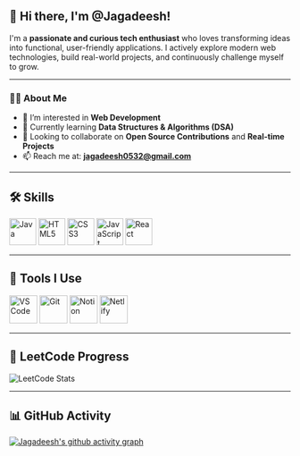 ## 👋 Hi there, I'm @Jagadeesh!

I'm a **passionate and curious tech enthusiast** who loves transforming ideas into functional, user-friendly applications. I actively explore modern web technologies, build real-world projects, and continuously challenge myself to grow.

---

### 👨‍💻 About Me

- 👀 I’m interested in **Web Development**  
- 🌱 Currently learning **Data Structures & Algorithms (DSA)**  
- 🤝 Looking to collaborate on **Open Source Contributions** and **Real-time Projects**  
- 📫 Reach me at: **jagadeesh0532@gmail.com**

---

## 🛠️ Skills

<p>
  <img width="48" height="48" src="https://img.icons8.com/color/48/java-coffee-cup-logo--v1.png" alt="Java"/>
  <img width="48" height="48" src="https://img.icons8.com/color/48/html-5--v1.png" alt="HTML5"/>
  <img width="48" height="48" src="https://img.icons8.com/color/48/css3.png" alt="CSS3"/>
  <img width="48" height="48" src="https://img.icons8.com/color/48/javascript--v1.png" alt="JavaScript"/>
  <img width="48" height="48" src="https://img.icons8.com/external-tal-revivo-color-tal-revivo/48/external-react-a-javascript-library-for-building-user-interfaces-logo-color-tal-revivo.png" alt="React"/>
</p>

---

## 🧰 Tools I Use

<p>
  <img height="50" width="50" src="https://img.icons8.com/color/48/000000/visual-studio-code-2019.png" alt="VS Code"/>
  <img height="50" width="50" src="https://img.icons8.com/color/50/000000/git.png" alt="Git"/>
  <img height="50" src="https://img.icons8.com/color/480/null/notion--v1.png" alt="Notion"/>
  <img height="50" src="https://img.shields.io/badge/Netlify-00C7B7?style=for-the-badge&logo=netlify&logoColor=white" alt="Netlify"/>
</p>

---

## 🧠 LeetCode Progress

![LeetCode Stats](https://leetcard.jacoblin.cool/JAGADEESHE?theme=dark&font=Noto%20Serif%20Devanagari)

---

## 📊 GitHub Activity

[![Jagadeesh's github activity graph](https://github-readme-activity-graph.vercel.app/graph?username=Jaga5342&bg_color=ffcfe9&color=9e4c98&line=9e4c98&point=403d3d&area=true&hide_border=true)](https://github.com/ashutosh00710/github-readme-activity-graph)

<!---
Jaga5342/Jaga5342 is a ✨ special ✨ repository because its `README.md` (this file) appears on your GitHub profile.
You can click the Preview link to take a look at your changes.
--->
